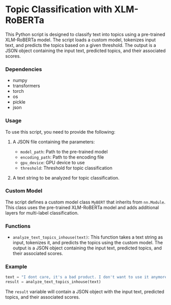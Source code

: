 # Topic Classification with XLM-RoBERTa

This Python script is designed to classify text into topics using a pre-trained XLM-RoBERTa model. The script loads a custom model, tokenizes input text, and predicts the topics based on a given threshold. The output is a JSON object containing the input text, predicted topics, and their associated scores.

### Dependencies

- numpy
- transformers
- torch
- os
- pickle
- json

### Usage

To use this script, you need to provide the following:

1. A JSON file containing the parameters:
   - `model_path`: Path to the pre-trained model
   - `encoding_path`: Path to the encoding file
   - `gpu_device`: GPU device to use
   - `threshold`: Threshold for topic classification

2. A text string to be analyzed for topic classification.

### Custom Model

The script defines a custom model class `MyBERT` that inherits from `nn.Module`. This class uses the pre-trained XLM-RoBERTa model and adds additional layers for multi-label classification.

### Functions

- `analyze_text_topics_inhouse(text)`: This function takes a text string as input, tokenizes it, and predicts the topics using the custom model. The output is a JSON object containing the input text, predicted topics, and their associated scores.

### Example

```python
text = "I dont care, it's a bad product. I don't want to use it anymore"
result = analyze_text_topics_inhouse(text)
```

The `result` variable will contain a JSON object with the input text, predicted topics, and their associated scores.